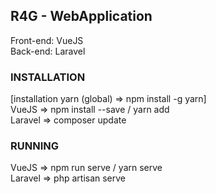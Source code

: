 ## R4G - WebApplication

Front-end: VueJS <br/>
Back-end: Laravel

### INSTALLATION
[installation yarn (global) => npm install -g yarn] <br/>
VueJS => npm install --save / yarn add <br/>
Laravel => composer update <br/>

### RUNNING
VueJS => npm run serve / yarn serve <br/> 
Laravel => php artisan serve <br/>
